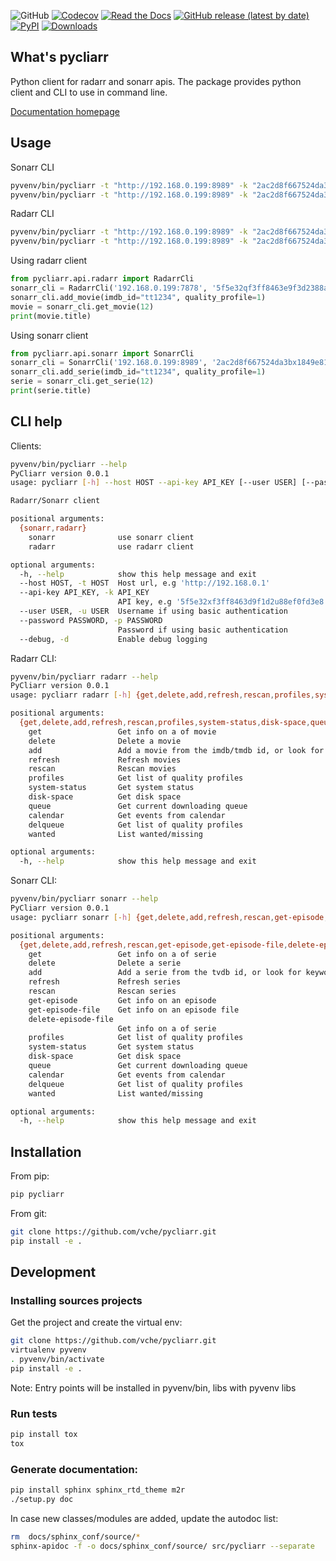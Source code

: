 ![GitHub](https://img.shields.io/github/license/vche/pycliarr) [![Codecov](https://img.shields.io/codecov/c/github/vche/pycliarr)](https://codecov.io/gh/vche/pycliarr) [![Read the Docs](https://img.shields.io/readthedocs/pycliarr)](https://pycliarr.readthedocs.io/en/latest/) [![GitHub release (latest by date)](https://img.shields.io/github/v/release/vche/pycliarr)](https://github.com/vche/pycliarr/releases) [![PyPI](https://img.shields.io/pypi/v/pycliarr)](https://pypi.org/project/pycliarr/) [![Downloads](https://pepy.tech/badge/pycliarr)](https://pepy.tech/project/pycliarr)

## What's pycliarr

Python client for radarr and sonarr apis.
The package provides python client and CLI to use in command line.

[Documentation homepage](https://pycliarr.readthedocs.io/en/latest/)

## Usage

Sonarr CLI
```sh
pyvenv/bin/pycliarr -t "http://192.168.0.199:8989" -k "2ac2d8f667524da3bx1849e81dba5a84" -d sonarr get -i 65
pyvenv/bin/pycliarr -t "http://192.168.0.199:8989" -k "2ac2d8f667524da3bax849e81dba5a84" -d sonarr add -t "the walking dead"
```

Radarr CLI
```sh
pyvenv/bin/pycliarr -t "http://192.168.0.199:8989" -k "2ac2d8f667524da3bx1849e81dba5a84" -d radarr get -i 65
pyvenv/bin/pycliarr -t "http://192.168.0.199:8989" -k "2ac2d8f667524da3bax849e81dba5a84" -d radarr add -t "wonder woman"
```

Using radarr client
```python
from pycliarr.api.radarr import RadarrCli
sonarr_cli = RadarrCli('192.168.0.199:7878', '5f5e32qf3ff8463e9f3d2388af0fd3e8')
sonarr_cli.add_movie(imdb_id="tt1234", quality_profile=1)
movie = sonarr_cli.get_movie(12)
print(movie.title)
```

Using sonarr client
```python
from pycliarr.api.sonarr import SonarrCli
sonarr_cli = SonarrCli('192.168.0.199:8989', '2ac2d8f667524da3bx1849e81dba5a84')
sonarr_cli.add_serie(imdb_id="tt1234", quality_profile=1)
serie = sonarr_cli.get_serie(12)
print(serie.title)
```

## CLI help

Clients:
```sh
pyvenv/bin/pycliarr --help
PyCliarr version 0.0.1
usage: pycliarr [-h] --host HOST --api-key API_KEY [--user USER] [--password PASSWORD] [--debug] {sonarr,radarr} ...

Radarr/Sonarr client

positional arguments:
  {sonarr,radarr}
    sonarr              use sonarr client
    radarr              use radarr client

optional arguments:
  -h, --help            show this help message and exit
  --host HOST, -t HOST  Host url, e.g 'http://192.168.0.1'
  --api-key API_KEY, -k API_KEY
                        API key, e.g '5f5e32xf3ff8463d9f1d2u88ef0fd3e8'
  --user USER, -u USER  Username if using basic authentication
  --password PASSWORD, -p PASSWORD
                        Password if using basic authentication
  --debug, -d           Enable debug logging
```

Radarr CLI:
```sh
pyvenv/bin/pycliarr radarr --help
PyCliarr version 0.0.1
usage: pycliarr radarr [-h] {get,delete,add,refresh,rescan,profiles,system-status,disk-space,queue,calendar,delqueue,wanted} ...

positional arguments:
  {get,delete,add,refresh,rescan,profiles,system-status,disk-space,queue,calendar,delqueue,wanted}
    get                 Get info on a of movie
    delete              Delete a movie
    add                 Add a movie from the imdb/tmdb id, or look for keywords
    refresh             Refresh movies
    rescan              Rescan movies
    profiles            Get list of quality profiles
    system-status       Get system status
    disk-space          Get disk space
    queue               Get current downloading queue
    calendar            Get events from calendar
    delqueue            Get list of quality profiles
    wanted              List wanted/missing

optional arguments:
  -h, --help            show this help message and exit
```

Sonarr CLI:
```sh
pyvenv/bin/pycliarr sonarr --help
PyCliarr version 0.0.1
usage: pycliarr sonarr [-h] {get,delete,add,refresh,rescan,get-episode,get-episode-file,delete-episode-file,profiles,system-status,disk-space,queue,calendar,delqueue,wanted} ...

positional arguments:
  {get,delete,add,refresh,rescan,get-episode,get-episode-file,delete-episode-file,profiles,system-status,disk-space,queue,calendar,delqueue,wanted}
    get                 Get info on a of serie
    delete              Delete a serie
    add                 Add a serie from the tvdb id, or look for keywords
    refresh             Refresh series
    rescan              Rescan series
    get-episode         Get info on an episode
    get-episode-file    Get info on an episode file
    delete-episode-file
                        Get info on a of serie
    profiles            Get list of quality profiles
    system-status       Get system status
    disk-space          Get disk space
    queue               Get current downloading queue
    calendar            Get events from calendar
    delqueue            Get list of quality profiles
    wanted              List wanted/missing

optional arguments:
  -h, --help            show this help message and exit
```
## Installation
From pip:
```sh
pip pycliarr
```

From git:
```sh
git clone https://github.com/vche/pycliarr.git
pip install -e .
```

## Development

### Installing sources projects

Get the project and create the virtual env:
```sh
git clone https://github.com/vche/pycliarr.git
virtualenv pyvenv
. pyvenv/bin/activate
pip install -e .
```

Note: Entry points will be installed in pyvenv/bin, libs with pyvenv libs

### Run tests

```sh
pip install tox
tox
```

### Generate documentation:

```sh
pip install sphinx sphinx_rtd_theme m2r
./setup.py doc
```

In case new classes/modules are added, update the autodoc list:
```sh
rm  docs/sphinx_conf/source/*
sphinx-apidoc -f -o docs/sphinx_conf/source/ src/pycliarr --separate
```
